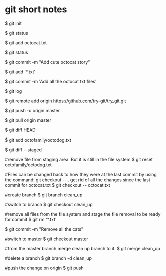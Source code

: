 git short notes
===============

$ git init

$ git status

$ git add octocat.txt

$ git status

$ git commit -m "Add cute octocat story"

$ git add '*.txt'

$ git commit -m 'Add all the octocat txt files'

$ git log

$ git remote add origin https://github.com/try-git/try_git.git

$ git push -u origin master

$ git pull origin master

$ git diff HEAD

$ git add octofamily/octodog.txt

$ git diff --staged

#remove file from staging area. But it is still in the file system
$ git reset octofamily/octodog.txt

#Files can be changed back to how they were at the last commit by using the command: git checkout -- <target>. get rid of all the changes since the last commit for octocat.txt
$ git checkout -- octocat.txt

#create branch
$ git branch clean_up

#switch to branch
$ git checkout clean_up

#remove all files from the file system and stage the file removal to be ready for commit
$ git rm '*.txt'

$ git commit -m "Remove all the cats"

#switch to master
$ git checkout master

#from the master branch merge clean up branch to it.
$ git merge clean_up

#delete a branch
$ git branch -d clean_up

#push the change on origin
$ git push
